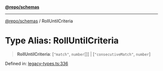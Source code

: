 [**@repo/schemas**](../README.md)

---

[@repo/schemas](../README.md) / RollUntilCriteria

# Type Alias: RollUntilCriteria

> **RollUntilCriteria**: \[`"match"`, `number`[]\] \| \[`"consecutiveMatch"`, `number`\]

Defined in: [legacy-types.ts:336](https://github.com/alexqguo/drinking-board-game-v3/blob/fc5adf9b53e666003d4a7f6c500cdc49fb9dbd39/packages/schemas/src/legacy-types.ts#L336)
